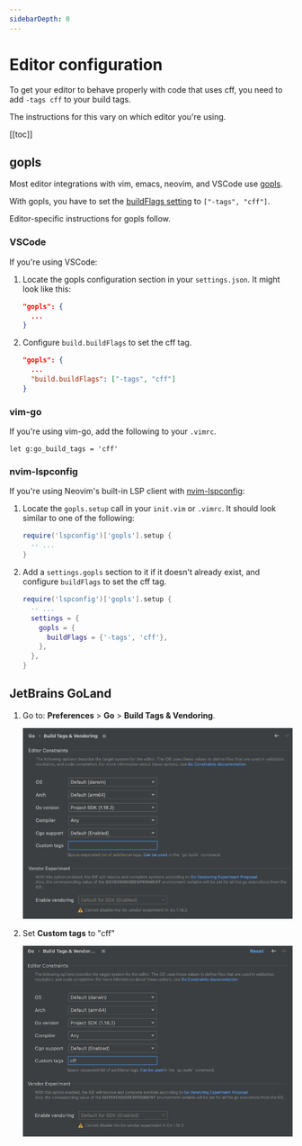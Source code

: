 ```yaml
---
sidebarDepth: 0
---
```


# Editor configuration

To get your editor to behave properly with code that uses cff,
you need to add `-tags cff` to your build tags.

The instructions for this vary on which editor you're using.

[[toc]]

## gopls

Most editor integrations with vim, emacs, neovim, and VSCode use
[gopls](https://github.com/golang/tools/blob/master/gopls/README.md).

With gopls, you have to set the
[buildFlags setting](https://github.com/golang/tools/blob/master/gopls/doc/settings.md#buildflags-string)
to `["-tags", "cff"]`.

Editor-specific instructions for gopls follow.

### VSCode

If you're using VSCode:

1. Locate the gopls configuration section in your `settings.json`.
   It might look like this:

   ```json
   "gopls": {
     ...
   }
   ```

2. Configure `build.buildFlags` to set the cff tag.

   ```json
   "gopls": {
     ...
     "build.buildFlags": ["-tags", "cff"]
   }
   ```

### vim-go

If you're using vim-go, add the following to your `.vimrc`.

```vim
let g:go_build_tags = 'cff'
```

### nvim-lspconfig

If you're using Neovim's built-in LSP client with
[nvim-lspconfig](https://github.com/neovim/nvim-lspconfig):

1. Locate the `gopls.setup` call in your `init.vim` or `.vimrc`.
   It should look similar to one of the following:

   ```lua
   require('lspconfig')['gopls'].setup {
     -- ...
   }
   ```

2. Add a `settings.gopls` section to it if it doesn't already exist,
   and configure `buildFlags` to set the cff tag.

   ```lua
   require('lspconfig')['gopls'].setup {
     -- ...
     settings = {
       gopls = {
         buildFlags = {'-tags', 'cff'},
       },
     },
   }
   ```

## JetBrains GoLand

1. Go to: **Preferences** > **Go** > **Build Tags & Vendoring**.

   ![GoLand settings unchanged](./img/goland-before.png)

2. Set **Custom tags** to "cff"

   ![GoLand settings unchanged](./img/goland-after.png)
